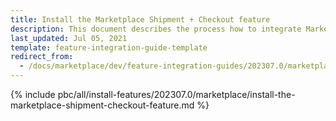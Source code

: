 ```yaml
---
title: Install the Marketplace Shipment + Checkout feature
description: This document describes the process how to integrate Marketplace Shipment + Checkout feature into your project
last_updated: Jul 05, 2021
template: feature-integration-guide-template
redirect_from:
  - /docs/marketplace/dev/feature-integration-guides/202307.0/marketplace-shipment-checkout-feature-integration.html
---
```


{% include pbc/all/install-features/202307.0/marketplace/install-the-marketplace-shipment-checkout-feature.md %} <!-- To edit, see /_includes/pbc/all/install-features/202307.0/marketplace/install-the-marketplace-shipment-checkout-feature.md -->
